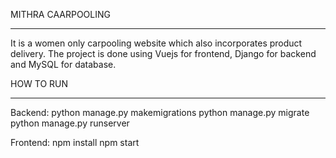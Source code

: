 MITHRA CAARPOOLING
**********************

It is a women only carpooling website which also incorporates product delivery. 
The project is done using Vuejs for frontend, Django for backend and MySQL for database.

HOW TO RUN
**********************

Backend:
python manage.py makemigrations
python manage.py migrate
python manage.py runserver

Frontend:
npm install
npm start
